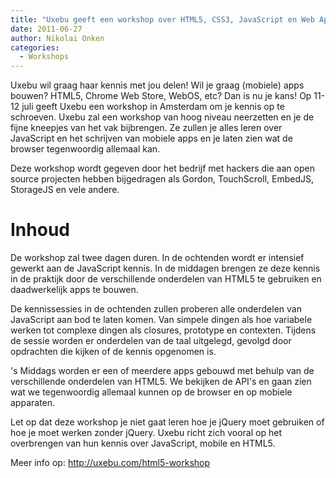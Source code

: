 ```yaml
---
title: "Uxebu geeft een workshop over HTML5, CSS3, JavaScript en Web Apps"
date: 2011-06-27
author: Nikolai Onken
categories: 
  - Workshops
---
```

Uxebu wil graag haar kennis met jou delen! Wil je graag (mobiele) apps bouwen? HTML5, Chrome Web Store, WebOS, etc? Dan is nu je kans! Op 11-12 juli geeft Uxebu een workshop in Amsterdam om je kennis op te schroeven. Uxebu zal een workshop van hoog niveau neerzetten en je de fijne kneepjes van het vak bijbrengen. Ze zullen je alles leren over JavaScript en het schrijven van mobiele apps en je laten zien wat de browser tegenwoordig allemaal kan.

Deze workshop wordt gegeven door het bedrijf met hackers die aan open source projecten hebben bijgedragen als Gordon, TouchScroll, EmbedJS, StorageJS en vele andere.

# Inhoud

De workshop zal twee dagen duren. In de ochtenden wordt er intensief gewerkt aan de JavaScript kennis. In de middagen brengen ze deze kennis in de praktijk door de verschillende onderdelen van HTML5 te gebruiken en daadwerkelijk apps te bouwen.

De kennissessies in de ochtenden zullen proberen alle onderdelen van JavaScript aan bod te laten komen. Van simpele dingen als hoe variabele werken tot complexe dingen als closures, prototype en contexten. Tijdens de sessie worden er onderdelen van de taal uitgelegd, gevolgd door opdrachten die kijken of de kennis opgenomen is.

's Middags worden er een of meerdere apps gebouwd met behulp van de verschillende onderdelen van HTML5. We bekijken de API's en gaan zien wat we tegenwoordig allemaal kunnen op de browser en op mobiele apparaten.

Let op dat deze workshop je niet gaat leren hoe je jQuery moet gebruiken of hoe je moet werken zonder jQuery. Uxebu richt zich vooral op het overbrengen van hun kennis over JavaScript, mobile en HTML5.

Meer info op: <http://uxebu.com/html5-workshop>
